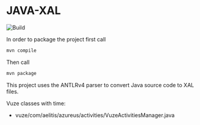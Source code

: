 # JAVA-XAL 
![Build](https://rtse-isys.aau.at/giovanni.liva/java-xal/badges/master/build.svg)

In order to package the project first call 
```bash
mvn compile
```

Then call 
```bash
mvn package
```

This project uses the ANTLRv4 parser to convert Java source code to XAL files.

Vuze classes with time:
* vuze/com/aelitis/azureus/activities/VuzeActivitiesManager.java

